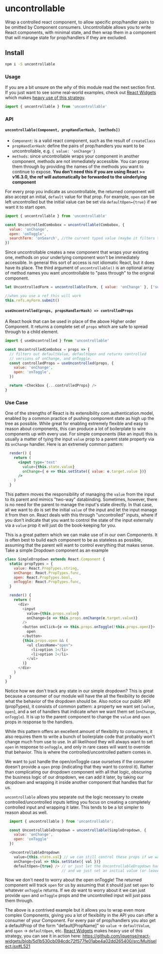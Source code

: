# uncontrollable

Wrap a controlled react component, to allow specific prop/handler pairs to be omitted by Component consumers. Uncontrollable allows you to write React components, with minimal state, and then wrap them in a component that will manage state for prop/handlers if they are excluded.

## Install

```sh
npm i -S uncontrollable
```

### Usage

If you are a bit unsure on the _why_ of this module read the next section first. If you just want to see some real-world examples, check out [React Widgets](https://github.com/jquense/react-widgets) which makes [heavy use of this strategy](https://github.com/jquense/react-widgets/blob/5d1b530cb094cdc72f577fe01abe4a02dd265400/src/Multiselect.jsx#L521).

```js
import { uncontrollable } from 'uncontrollable'
```

### API

#### `uncontrollable(Component, propHandlerHash, [methods])`

- `Component`: is a valid react component, such as the result of `createClass`
- `propHandlerHash`: define the pairs of prop/handlers you want to be uncontrollable, e.g. `{ value: 'onChange'}`
- `methods`: since uncontrollable wraps your component in another component, methods are not immediately accessible. You can proxy them through by providing the names of the methods you want to continue to expose. **You don't need this if you are using React >= v16.3.0, the ref will automatically be forwarded to the uinderlying component**

For every prop you indicate as uncontrollable, the returned component will also accept an initial, `default` value for that prop. For example, `open` can be left uncontrolled but the initial value can be set via `defaultOpen={true}` if we want it to start open.

```js
import { uncontrollable } from 'uncontrollable'

const UncontrolledCombobox = uncontrollable(Combobox, {
  value: 'onChange',
  open: 'onToggle',
  searchTerm: 'onSearch', //the current typed value (maybe it filters the dropdown list)
})
```

Since uncontrollable creates a new component that wraps your existing one, methods on your underlying component
won't be immediately accessible. In general this sort of access is not idiomatic React, but it does have its place.
The third argument of `uncontrollable()` is an optional array of method names you want uncontrollable to "pass through"
to the original component.

```js
let UncontrolledForm = uncontrollable(Form, { value: 'onChange' }, ['submit'])

//when you use a ref this will work
this.refs.myForm.submit()
```

#### `useUncontrolled(props, propsHandlerHash) => controlledProps`

A React hook that can be used in place of the above Higher order Component. It
returns a complete set of `props` which are safe to spread through to a child element.

```js
import { useUncontrolled } from 'uncontrollable'

const UncontrolledCombobox = props => {
  // filters out defaultValue, defaultOpen and returns controlled
  // versions of onChange, and onToggle.
  const controlledProps = useUncontrolled(props, {
    value: 'onChange',
    open: 'onToggle',
  })

  return <Checkbox {...controlledProps} />
}
```

### Use Case

One of the strengths of React is its extensibility com.authentication.model, enabled by a common practice of pushing component state as high up the tree as possible. While great for enabling extremely flexible and easy to reason about components, this can produce a lot of boilerplate to wire components up with every use. For simple components (like an input) this is usually a matter of tying the input `value` prop to a parent state property via its `onChange` handler. Here is an extremely common pattern:

```jsx
  render() {
    return (
      <input type='text'
        value={this.state.value}
        onChange={ e => this.setState({ value: e.target.value })}
      />
    )
  }
```

This pattern moves the responsibility of managing the `value` from the input to its parent and mimics "two-way" databinding. Sometimes, however, there is no need for the parent to manage the input's state directly. In that case, all we want to do is set the initial `value` of the input and let the input manage it from then on. React deals with this through "uncontrolled" inputs, where if you don't indicate that you want to control the state of the input externally via a `value` prop it will just do the book-keeping for you.

This is a great pattern which we can make use of in our own Components. It is often best to build each component to be as stateless as possible, assuming that the parent will want to control everything that makes sense. Take a simple Dropdown component as an example

```js
class SimpleDropdown extends React.Component {
  static propTypes = {
    value: React.PropTypes.string,
    onChange: React.PropTypes.func,
    open: React.PropTypes.bool,
    onToggle: React.PropTypes.func,
  }

  render() {
    return (
      <div>
        <input
          value={this.props.value}
          onChange={e => this.props.onChange(e.target.value)}
        />
        <button onClick={e => this.props.onToggle(!this.props.open)}>
          open
        </button>
        {this.props.open && (
          <ul className="open">
            <li>option 1</li>
            <li>option 2</li>
          </ul>
        )}
      </div>
    )
  }
}
```

Notice how we don't track any state in our simple dropdown? This is great because a consumer of our module will have the all the flexibility to decide what the behavior of the dropdown should be. Also notice our public API (propTypes), it consists of common pattern: a property we want set (`value`, `open`), and a set of handlers that indicate _when_ we want them set (`onChange`, `onToggle`). It is up to the parent component to change the `value` and `open` props in response to the handlers.

While this pattern offers an excellent amount of flexibility to consumers, it also requires them to write a bunch of boilerplate code that probably won't change much from use to use. In all likelihood they will always want to set `open` in response to `onToggle`, and only in rare cases will want to override that behavior. This is where the controlled/uncontrolled pattern comes in.

We want to just handle the open/onToggle case ourselves if the consumer doesn't provide a `open` prop (indicating that they want to control it). Rather than complicating our dropdown component with all that logic, obscuring the business logic of our dropdown, we can add it later, by taking our dropdown and wrapping it inside another component that handles that for us.

`uncontrollable` allows you separate out the logic necessary to create controlled/uncontrolled inputs letting you focus on creating a completely controlled input and wrapping it later. This tends to be a lot simpler to reason about as well.

```js
  import { uncontrollable } from 'uncontrollable';

  const UncontrollableDropdown = uncontrollable(SimpleDropdown, {
    value: 'onChange',
    open: 'onToggle'
  })

  <UncontrollableDropdown
    value={this.state.val} // we can still control these props if we want
    onChange={val => this.setState({ val })}
    defaultOpen={true} /> // or just let the UncontrollableDropdown handle it
                          // and we just set an initial value (or leave it out completely)!
```

Now we don't need to worry about the open onToggle! The returned component will track `open` for us by assuming that it should just set `open` to whatever `onToggle` returns. If we _do_ want to worry about it we can just provide `open` and `onToggle` props and the uncontrolled input will just pass them through.

The above is a contrived example but it allows you to wrap even more complex Components, giving you a lot of flexibility in the API you can offer a consumer of your Component. For every pair of prop/handlers you also get a defaultProp of the form "default[PropName]" so `value` -> `defaultValue`, and `open` -> `defaultOpen`, etc. [React Widgets](https://github.com/jquense/react-widgets) makes heavy use of this strategy, you can see it in action here: https://github.com/jquense/react-widgets/blob/5d1b530cb094cdc72f577fe01abe4a02dd265400/src/Multiselect.jsx#L521
